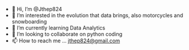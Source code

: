 - 👋 Hi, I’m @Jthep824
- 👀 I’m interested in the evolution that data brings, also motorcycles and snowboarding
- 🌱 I’m currently learning Data Analytics
- 💞️ I’m looking to collaborate on python coding
- 📫 How to reach me ... jthep824@gmail.com

<!---
Jthep824/Jthep824 is a ✨ special ✨ repository because its `README.md` (this file) appears on your GitHub profile.
You can click the Preview link to take a look at your changes.
--->
